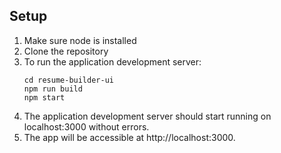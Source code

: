 ## Setup
1. Make sure node is installed
2. Clone the repository
3. To run the application development server:
   ```
   cd resume-builder-ui
   npm run build
   npm start
   ```
4. The application development server should start running on localhost:3000 without errors.
5. The app will be accessible at http://localhost:3000.
